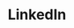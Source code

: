 ---
title: LinkedIn
summary: Lets Connect
linkURL: https://www.linkedin.com/in/rachel-britt-busler-79b92064/
---